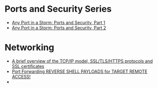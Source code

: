 # Ports and Security Series 
  - [Any Port in a Storm: Ports and Security, Part 1](https://hurricanelabs.com/blog/any-port-in-a-storm-ports-and-security-part-1/)
  - [Any Port in a Storm: Ports and Security, Part 2](https://hurricanelabs.com/blog/any-port-in-a-storm-ports-and-security-part-2/)
# Networking 
  - [A brief overview of the TCP/IP model, SSL/TLS/HTTPS protocols and SSL certificates](https://medium.com/jspoint/a-brief-overview-of-the-tcp-ip-model-ssl-tls-https-protocols-and-ssl-certificates-d5a6269fe29e)
  - [Port Forwarding REVERSE SHELL PAYLOADS for TARGET REMOTE ACCESS!](https://www.youtube.com/watch?v=rjiUsyQTaQE)
  - 
